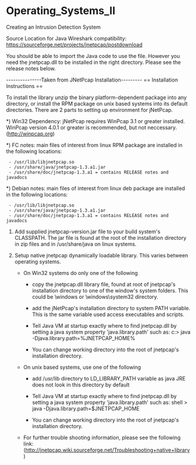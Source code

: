 # Operating_Systems_II
Creating an Intrusion Detection System

Source Location for Java Wireshark compatibility:
https://sourceforge.net/projects/jnetpcap/postdownload

You should be able to import the Java code to use the file. However you need the jnetpcap.dll to be installed in the right directory. Please see the release notes below.

---------------Taken from JNetPcap Installation---------
== Installation Instructions ==

To install the library unzip the binary platform-dependent package into any
directory, or install the RPM package on unix based systems into its default
directories. There are 2 parts to setting up environment for jNetPcap.

  *) Win32 Dependency: jNetPcap requires WinPcap 3.1 or greater installed. 
                       WinPcap version 4.0.1 or greater is recommended, but not 
                       neccessary. (http://winpcap.org)
                       
  *) FC notes: main files of interest from linux RPM package are installed 
                  in the following locations:
  
     - /usr/lib/libjnetpcap.so
     - /usr/share/java/jnetpcap-1.3.a1.jar 
     - /usr/share/doc/jnetpcap-1.3.a1 = contains RELEASE notes and javadocs

  *) Debian notes: main files of interest from linux deb package are installed 
                  in the following locations:
  
     - /usr/lib/libjnetpcap.so
     - /usr/share/java/jnetpcap-1.3.a1.jar 
     - /usr/share/doc/jnetpcap-1.3.a1 = contains RELEASE notes and javadocs

  1) Add supplied jnetpcap-version.jar file to your build system's CLASSPATH.
     The jar file is found at the root of the installation directory in zip 
     files and in /usr/share/java on linux systems.
  
  2) Setup native jnetpcap dynamically loadable library. This varies between
     operating systems.
     
     * On Win32 systems do only one of the following
     
       - copy the jnetpcap.dll library file, found at root of jnetpcap's
         installation directory to one of the window's system folders. This
         could be \windows or \windows\system32 directory.
         
       - add the jNetPcap's installation directory to system PATH variable. This
         is the same variable used access executables and scripts.
         
       - Tell Java VM at startup exactly where to find jnetpcap.dll by setting
         a java system property 'java.library.path' such as:
           c:\> java -Djava.library.path=%JNETPCAP_HOME%
           
       - You can change working directory into the root of jnetpcap's 
         installation directory.
         
     * On unix based systems, use one of the following
       - add /usr/lib directory to LD_LIBRARY_PATH variable as java JRE does not
         look in this directory by default
       
       - Tell Java VM at startup exactly where to find jnetpcap.dll by setting
         a java system property 'java.library.path' such as:
           shell > java -Djava.library.path=$JNETPCAP_HOME
           
       - You can change working directory into the root of jnetpcap's 
         installation directory.
         
     * For further trouble shooting information, please see the following link:
       (http://jnetpcap.wiki.sourceforge.net/Troubleshooting+native+library)